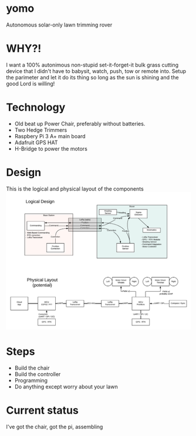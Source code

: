 # yomo
Autonomous solar-only lawn trimming rover

# WHY?!

I want a 100% autonimous non-stupid set-it-forget-it bulk grass cutting device that I didn't have to babysit, watch, push, tow or remote into.  Setup the parimeter and let it do its thing so long as the sun is shining and the good Lord is willing!

# Technology

- Old beat up Power Chair, preferably without batteries.
- Two Hedge Trimmers
- Raspbery Pi 3 A+ main board
- Adafruit GPS HAT
- H-Bridge to power the motors

# Design

This is the logical and physical layout of the components
![logical and physical design diagram](resources/yomo_design.png)

# Steps

* Build the chair
* Build the controller
* Programming
* Do anything except worry about your lawn

# Current status

I've got the chair, got the pi, assembling

